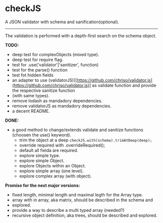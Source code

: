 # checkJS
A JSON validator with schema and sanification(optional).

--------------------------------------------------------------------------------

The validation is performed with a depth-first search on the schema object.

**TODO:**
- deep test for complexObjects (mixed type).
- deep test for require flag.
- test for .use('validator'|'sanitizer', function)
- test for the parse() function
- test fot hidden fields
- an adapter to use (validatorJS)[[https://github.com/chriso/validator.js](https://github.com/chriso/validator.js)] as validate function and provide the respective sanitize function
- (with same types).
- remove lodash as mandadory dependencies.
- remove validatorJS as mandadory dependencies.
- a decent README.

**DONE:**
- a good method to change/extends validate and sanitize functions (choosen the use() keyword).
  - trim the object at a deep `checkJS.with(schema).trimAtDeep(deep);`
  - override required with .overrideRequired();
  - default all fielda are required.
  - explore simple type.
  - explore simple Object.
  - explore Objects within an Object.
  - explore simple array (one level).
  - explore complex array (with object).

**Promise for the next major versions:**
- fixed length, minimal length and maximal legth for the Array type.
- array with in array, aka matrix, should be described in the schema and
- explored.
- provide a way to describe a multi typed array (needed?)
- recursive object definition, aka trees, should be described and explored.

